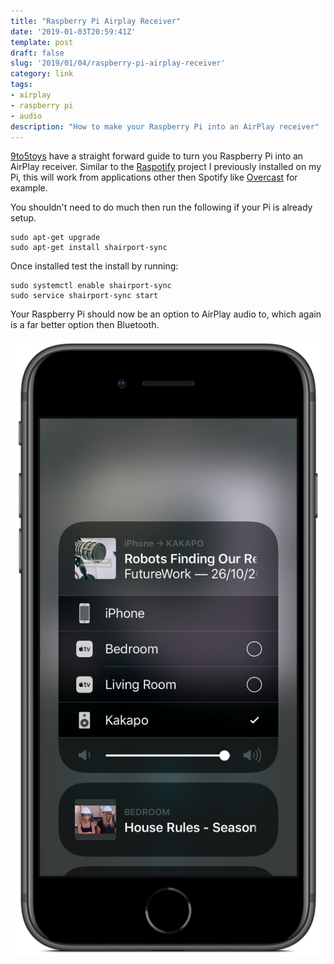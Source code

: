 ```yaml
---
title: "Raspberry Pi Airplay Receiver"
date: '2019-01-03T20:59:41Z'
template: post
draft: false
slug: '2019/01/04/raspberry-pi-airplay-receiver'
category: link
tags:
- airplay
- raspberry pi
- audio
description: "How to make your Raspberry Pi into an AirPlay receiver"
---
```


[9to5toys](https://9to5toys.com/2019/01/03/raspberry-pi-airplay-receiver-setup/) have a straight forward guide to turn you Raspberry Pi into an AirPlay receiver. Similar to the [Raspotify](https://andrewford.co.nz/2018/07/28/raspotify) project I previously installed on my Pi, this will work from applications other then Spotify like [Overcast](https://overcast.fm/) for example.

You shouldn't need to do much then run the following if your Pi is already setup.

```
sudo apt-get upgrade
sudo apt-get install shairport-sync
```

Once installed test the install by running:

```
sudo systemctl enable shairport-sync
sudo service shairport-sync start
```

Your Raspberry Pi should now be an option to AirPlay audio to, which again is a far better option then Bluetooth.

![Kakapo my Raspberry Pi showing as an AirPlay receiver](./airplay-receiver-framed.png)
